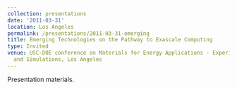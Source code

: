 ```yaml
---
collection: presentations
date: '2011-03-31'
location: Los Angeles
permalink: /presentations/2011-03-31-emerging
title: Emerging Technologies on the Pathway to Exascale Computing
type: Invited
venue: USC-DOE conference on Materials for Energy Applications - Experiment, Modeling
  and Simulations, Los Angeles
---
```


Presentation materials.
